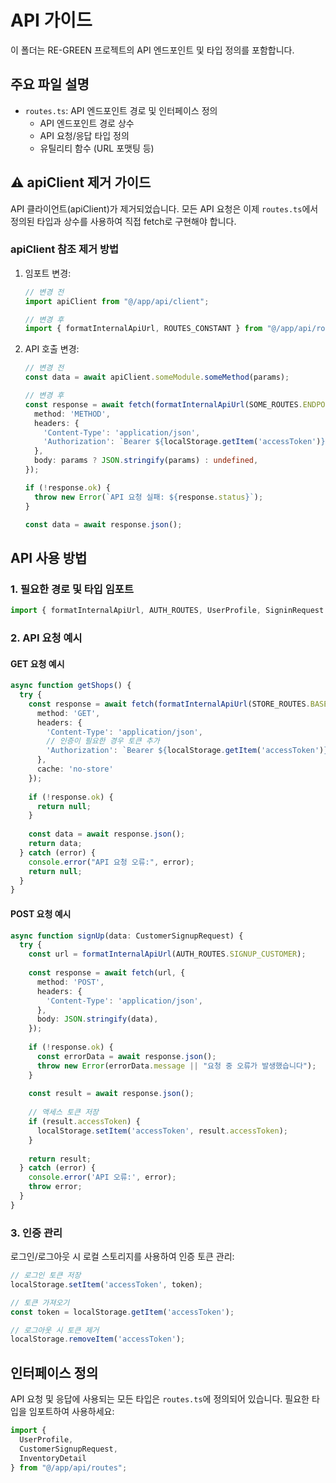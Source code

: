# API 가이드

이 폴더는 RE-GREEN 프로젝트의 API 엔드포인트 및 타입 정의를 포함합니다.

## 주요 파일 설명

- `routes.ts`: API 엔드포인트 경로 및 인터페이스 정의
  - API 엔드포인트 경로 상수
  - API 요청/응답 타입 정의
  - 유틸리티 함수 (URL 포맷팅 등)

## ⚠️ apiClient 제거 가이드

API 클라이언트(apiClient)가 제거되었습니다. 모든 API 요청은 이제 `routes.ts`에서 정의된 타입과 상수를 사용하여 직접 fetch로 구현해야 합니다.

### apiClient 참조 제거 방법

1. 임포트 변경:
   ```typescript
   // 변경 전
   import apiClient from "@/app/api/client";
   
   // 변경 후
   import { formatInternalApiUrl, ROUTES_CONSTANT } from "@/app/api/routes";
   ```

2. API 호출 변경:
   ```typescript
   // 변경 전
   const data = await apiClient.someModule.someMethod(params);
   
   // 변경 후
   const response = await fetch(formatInternalApiUrl(SOME_ROUTES.ENDPOINT), {
     method: 'METHOD',
     headers: {
       'Content-Type': 'application/json',
       'Authorization': `Bearer ${localStorage.getItem('accessToken')}`,
     },
     body: params ? JSON.stringify(params) : undefined,
   });
   
   if (!response.ok) {
     throw new Error(`API 요청 실패: ${response.status}`);
   }
   
   const data = await response.json();
   ```

## API 사용 방법

### 1. 필요한 경로 및 타입 임포트

```typescript
import { formatInternalApiUrl, AUTH_ROUTES, UserProfile, SigninRequest } from "@/app/api/routes";
```

### 2. API 요청 예시

#### GET 요청 예시

```typescript
async function getShops() {
  try {
    const response = await fetch(formatInternalApiUrl(STORE_ROUTES.BASE), {
      method: 'GET',
      headers: {
        'Content-Type': 'application/json',
        // 인증이 필요한 경우 토큰 추가
        'Authorization': `Bearer ${localStorage.getItem('accessToken')}`
      },
      cache: 'no-store'
    });
    
    if (!response.ok) {
      return null;
    }
    
    const data = await response.json();
    return data;
  } catch (error) {
    console.error("API 요청 오류:", error);
    return null;
  }
}
```

#### POST 요청 예시

```typescript
async function signUp(data: CustomerSignupRequest) {
  try {
    const url = formatInternalApiUrl(AUTH_ROUTES.SIGNUP_CUSTOMER);
    
    const response = await fetch(url, {
      method: 'POST',
      headers: {
        'Content-Type': 'application/json',
      },
      body: JSON.stringify(data),
    });
    
    if (!response.ok) {
      const errorData = await response.json();
      throw new Error(errorData.message || "요청 중 오류가 발생했습니다");
    }
    
    const result = await response.json();
    
    // 액세스 토큰 저장
    if (result.accessToken) {
      localStorage.setItem('accessToken', result.accessToken);
    }
    
    return result;
  } catch (error) {
    console.error('API 오류:', error);
    throw error;
  }
}
```

### 3. 인증 관리

로그인/로그아웃 시 로컬 스토리지를 사용하여 인증 토큰 관리:

```typescript
// 로그인 토큰 저장
localStorage.setItem('accessToken', token);

// 토큰 가져오기
const token = localStorage.getItem('accessToken');

// 로그아웃 시 토큰 제거
localStorage.removeItem('accessToken');
```

## 인터페이스 정의

API 요청 및 응답에 사용되는 모든 타입은 `routes.ts`에 정의되어 있습니다. 필요한 타입을 임포트하여 사용하세요:

```typescript
import { 
  UserProfile, 
  CustomerSignupRequest, 
  InventoryDetail 
} from "@/app/api/routes";
``` 